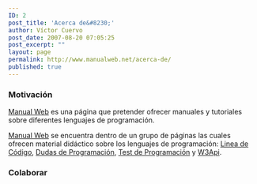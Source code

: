 ```yaml
---
ID: 2
post_title: 'Acerca de&#8230;'
author: Víctor Cuervo
post_date: 2007-08-20 07:05:25
post_excerpt: ""
layout: page
permalink: http://www.manualweb.net/acerca-de/
published: true
---
```

### Motivación

[Manual Web][1] es una página que pretender ofrecer manuales y tutoriales sobre diferentes lenguajes de programación.

[Manual Web][1] se encuentra dentro de un grupo de páginas las cuales ofrecen material didáctico sobre los lenguajes de programación: [Linea de Código][2], [Dudas de Programación][3], [Test de Programación][5] y [W3Api][4].

### Colaborar

 [1]: http://www.manualweb.net "Manuales y tutoriales de programación"
 [2]: http://lineadecodigo.com "Ejemplos de Programación"
 [3]: http://www.dudasprogramacion.com "Preguntas y respuestas sobre programación"
 [4]: http://www.w3api.com "APIs de los lenguajes de programación"
 [5]: http://www.testprogramacion.com "Test de Conocimiento sobre programación"
